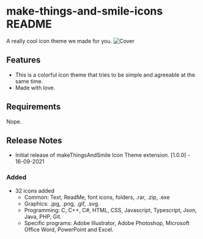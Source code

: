 # make-things-and-smile-icons README

A really cool icon theme we made for you.
![Cover](https://github.com/caelicarp/make-things-and-smile-theme/images/cover.jpg)

## Features
- This is a colorful icon theme that tries to be simple and agreeable at the same time.
- Made with love.

## Requirements

Nope.

## Release Notes

- Initial release of makeThingsAndSmile Icon Theme extension.
[1.0.0] - 16-09-2021
### Added
- 32 icons added
  - Common: Text, ReadMe, font icons, folders, .rar, .zip, .exe
  - Graphics: .jpg, .png, .gif, .svg.
  - Programming: C, C++, C#, HTML, CSS, Javascript, Typescript, Json, Java, PHP, Git.
  - Specific programs: Adobe Illustrator, Adobe Photoshop, Microsoft Office Word, PowerPoint and Excel.
